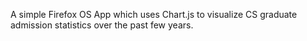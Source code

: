 A simple Firefox OS App which uses Chart.js to visualize CS graduate admission statistics over the past few years.
